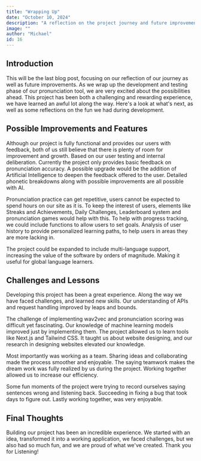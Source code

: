 ```yaml
---
title: "Wrapping Up"
date: "October 10, 2024"
description: "A reflection on the project journey and future improvements."
image: ""
author: "Michael"
id: 16
---
```


## Introduction

This will be the last blog post, focusing on our reflection of our journey as well as future
improvements. As we wrap up the development and testing phase of our pronunciation tool,
we are very excited about the possibilities ahead. This project has been both a challenging
and rewarding experience, we have learned an awful lot along the way. Here's a look at
what's next, as well as some reflections on the fun we had during development.

## Possible Improvements and Features
Although our project is fully functional and provides our users with feedback, both of us still
believe that there is plenty of room for improvement and growth. Based on our user testing
and internal deliberation.
Currently the project only provides basic feedback on pronunciation accuracy. A possible
upgrade would be the addition of Artificial Intelligence to deepen the feedback offered to the
user. Detailed phonetic breakdowns along with possible improvements are all possible with
AI.

Pronunciation practice can get repetitive, users cannot be expected to spend hours on our
site as it is. To keep the interest of users, elements like Streaks and Achievements, Daily Challenges, Leaderboard
system and pronunciation games would help with this.
To help with progress tracking, we could include functions to allow users to set goals.
Analysis of user history to provide personalized learning paths, to help users in areas they
are more lacking in.

The project could be expanded to include multi-language support, increasing the value of the
software by orders of magnitude. Making it useful for global language learners.

## Challenges and Lessons

Developing this project has been a great experience. Along the way we have faced
challenges, and learned new skills. Our understanding of APIs and request handling
improved by leaps and bounds.

The challenge of implementing wav2vec and pronunciation scoring was difficult yet
fascinating. Our knowledge of machine learning models improved just by implementing them.
The project allowed us to learn tools like Next.js and Tailwind CSS. It taught us about
website designing, and our research in designing websites elevated our knowledge.

Most importantly was working as a team. Sharing ideas and collaborating made the process
smoother and enjoyable. The saying teamwork makes the dream work was fully realized by
us during the project. Working together allowed us to increase our efficiency.

Some fun moments of the project were trying to record ourselves saying sentences wrong
and listening back. Succeeding in fixing a bug that took days to figure out. Lastly working
together, was very enjoyable.

## Final Thoughts

Building our project has been an incredible experience. We started with an idea, transformed
it into a working application, we faced challenges, but we also had so much fun, and we are
proud of what we've created. Thank you for Listening!